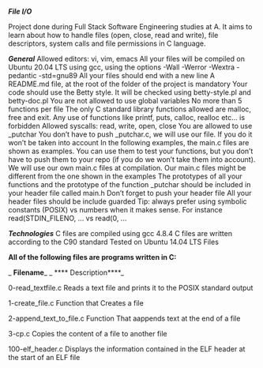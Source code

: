 _**File I/O**_


Project done during Full Stack Software Engineering studies at A. It aims to learn about how to handle files (open, close, read and write), file descriptors, system calls and file permissions in C language.



_**General**_
Allowed editors: vi, vim, emacs
All your files will be compiled on Ubuntu 20.04 LTS using gcc, using the options -Wall -Werror -Wextra -pedantic -std=gnu89
All your files should end with a new line
A README.md file, at the root of the folder of the project is mandatory
Your code should use the Betty style. It will be checked using betty-style.pl and betty-doc.pl
You are not allowed to use global variables
No more than 5 functions per file
The only C standard library functions allowed are malloc, free and exit. Any use of functions like printf, puts, calloc, realloc etc… is forbidden
Allowed syscalls: read, write, open, close
You are allowed to use _putchar
You don’t have to push _putchar.c, we will use our file. If you do it won’t be taken into account
In the following examples, the main.c files are shown as examples. You can use them to test your functions, but you don’t have to push them to your repo (if you do we won’t take them into account). We will use our own main.c files at compilation. Our main.c files might be different from the one shown in the examples
The prototypes of all your functions and the prototype of the function _putchar should be included in your header file called main.h
Don’t forget to push your header file
All your header files should be include guarded
Tip: always prefer using symbolic constants (POSIX) vs numbers when it makes sense. For instance read(STDIN_FILENO, ... vs read(0, ...



_**Technologies**_
C files are compiled using gcc 4.8.4
C files are written according to the C90 standard
Tested on Ubuntu 14.04 LTS
Files

**All of the following files are programs written in C:**



_
**Filename**_                               _ ****	Description****_

0-read_textfile.c           	          Reads a text file and prints it to the POSIX standard output


1-create_file.c	                        Function that Creates a file


2-append_text_to_file.c               	Function That aappends text at the end of a file


3-cp.c                                	Copies the content of a file to another file


100-elf_header.c	                      Displays the information contained in the ELF header at the start of an ELF file
